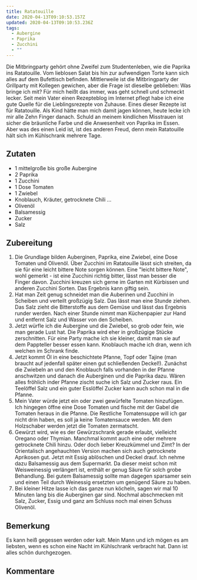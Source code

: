 ```yaml
---
title: Ratatouille
date: 2020-04-13T09:10:53.157Z
updated: 2020-04-13T09:10:53.236Z
tags:
  - Aubergine
  - Paprika
  - Zucchini
  - ""
---
```

Die Mitbringparty gehört ohne Zweifel zum Studentenleben, wie die Paprika ins Ratatouille.  Vom lieblosen Salat bis hin zur aufwendigen Torte kann sich alles auf dem Bufettisch befinden. Mittlerweile ist die Mitbringparty der Grillparty mit Kollegen gewichen, aber die Frage ist dieselbe geblieben: Was bringe ich mit? Für mich heißt das immer, was geht schnell und schmeckt lecker. 
Seit mein Vater einen Rezepteblog im Internet pflegt habe ich eine gute Quelle für die Lieblingsrezepte von Zuhause. Eines dieser Rezepte ist für Ratatouille. Als Kind hätte man mich damit jagen können, heute lecke ich mir alle Zehn Finger danach. Schuld an meinem kindlichen Misstrauen ist sicher die bräunliche Farbe und die Anwesenheit von Paprika im Essen. Aber was des einen Leid ist, ist des anderen Freud, denn mein Ratatouille hält sich im Kühlschrank mehrere Tage. 

## Zutaten

* 1 mittelgroße bis große Aubergine
* 2 Paprika
* 1 Zucchini
* 1 Dose Tomaten
* 1 Zwiebel
* Knoblauch, Kräuter, getrocknete Chili …
* Olivenöl
* Balsamessig
* Zucker
* Salz

## Zubereitung

1. Die Grundlage bilden Auberginen, Paprika, eine Zwiebel, eine Dose Tomaten und Olivenöl. Über Zucchini im Ratatouille lässt sich streiten, da sie für eine leicht bittere Note sorgen können. Eine "leicht bittere Note", wohl gemerkt - ist eine Zucchini richtig bitter, lässt man besser die Finger davon. Zucchini kreuzen sich gerne im Garten mit Kürbissen und anderen Zucchini Sorten. Das Ergebnis kann giftig sein.
2. Hat man Zeit genug schneidet man die Auberinen und Zucchini in Scheiben und verteilt großzügig Salz. Das lässt man eine Stunde ziehen. Das Salz zieht die Bitterstoffe aus dem Gemüse und lässt das Ergebnis runder werden. Nach einer Stunde nimmt man Küchenpapier zur Hand und entfernt Salz und Wasser von den Scheiben. 
3. Jetzt würfle ich die Aubergine und die Zwiebel, so grob oder fein, wie man gerade Lust hat. Die Paprika wird eher in großzügige Stücke zerschnitten. Für eine Party mache ich sie kleiner, damit man sie auf dem Pappteller besser essen kann. Knoblauch mache ich dran, wenn ich welchen im Schrank finde. 
4. Jetzt kommt Öl in eine beschichtete Pfanne, Topf oder Tajine (man braucht auf jedenfall später einen gut schließenden Deckel!). Zunächst die Zwiebeln an und den Knoblauch falls vorhanden in der Pfanne anschwitzen und danach die Auberginen und die Paprika dazu. Wären alles fröhlich inder Pfanne zischt suche ich Salz und Zucker raus. Ein Teelöffel Salz und ein guter Esslöffel Zucker kann auch schon mal in die Pfanne. 
5. Mein Vater würde jetzt ein oder zwei gewürfelte Tomaten hinzufügen. Ich hingegen öffne eine Dose Tomaten und fische mit der Gabel die Tomaten heraus in die Pfanne. Die Restliche Tomatensuppe will ich gar nicht drin haben, es soll ja keine Tomatensauce werden. Mit dem Holzschaber werden jetzt die Tomaten zermatscht. 
6. Gewürzt wird, wie es der Gewürzschrank gerade erlaubt, vielleicht Oregano oder Thymian. Manchmal kommt auch eine oder mehrere getrocknete Chili hinzu. Oder doch lieber Kreuzkümmel und Zimt? In der Orientalisch angehauchten Version machen sich auch getrocknete Aprikosen gut.
Jetzt mit Essig ablöschen und Deckel drauf. Ich nehme dazu Balsamessig aus dem Supermarkt. Da dieser meist schon mit Weisweinessig verlängert ist, enthält er genug Säure für solch grobe Behandlung. Bei gutem Balsamessig sollte man dagegen sparsamer sein und einen Teil durch Weinessig ersetzten um genügend Säure zu haben. 
7. Bei kleiner Hitze lasse ich das ganze nun köcheln, sagen wir mal 10 Minuten lang bis die Auberginen gar sind. Nochmal abschmecken mit Salz, Zucker, Essig und ganz am Schluss noch mal einen Schuss Olivenöl. 


## Bemerkung
Es kann heiß gegessen werden oder kalt. Mein Mann und ich mögen es am liebsten, wenn es schon eine Nacht im Kühlschrank verbracht hat. Dann ist alles schön durchgezogen. 

## Kommentare

<script src="https://utteranc.es/client.js"
        repo="stewit/blauekladde"
        issue-term="pathname"
        theme="github-light"
        crossorigin="anonymous"
        async>
</script>